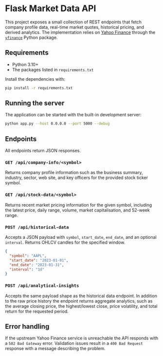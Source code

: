 # Flask Market Data API

This project exposes a small collection of REST endpoints that fetch company
profile data, real-time market quotes, historical pricing, and derived
analytics.  The implementation relies on [Yahoo Finance](https://finance.yahoo.com)
through the [`yfinance`](https://github.com/ranaroussi/yfinance) Python
package.

## Requirements

* Python 3.10+
* The packages listed in `requirements.txt`

Install the dependencies with:

```bash
pip install -r requirements.txt
```

## Running the server

The application can be started with the built-in development server:

```bash
python app.py --host 0.0.0.0 --port 5000 --debug
```

## Endpoints

All endpoints return JSON responses.

### `GET /api/company-info/<symbol>`

Returns company profile information such as the business summary, industry,
sector, web site, and key officers for the provided stock ticker symbol.

### `GET /api/stock-data/<symbol>`

Returns recent market pricing information for the given symbol, including the
latest price, daily range, volume, market capitalisation, and 52-week range.

### `POST /api/historical-data`

Accepts a JSON payload with `symbol`, `start_date`, `end_date`, and an optional
`interval`.  Returns OHLCV candles for the specified window.

```json
{
  "symbol": "AAPL",
  "start_date": "2023-01-01",
  "end_date": "2023-01-31",
  "interval": "1d"
}
```

### `POST /api/analytical-insights`

Accepts the same payload shape as the historical data endpoint.  In addition to
the raw price history the endpoint returns aggregate analytics, such as the
average closing price, the highest/lowest close, price volatility, and total
return for the requested period.

## Error handling

If the upstream Yahoo Finance service is unreachable the API responds with a
`502 Bad Gateway` error.  Validation issues result in a `400 Bad Request`
response with a message describing the problem.
